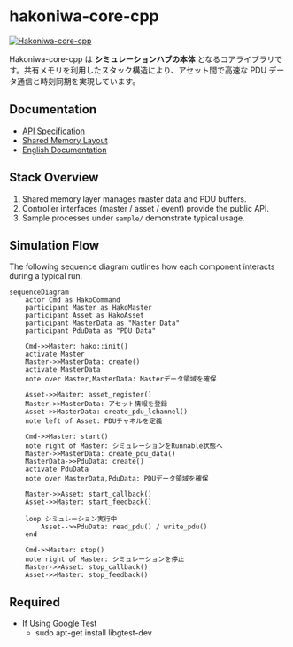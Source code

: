 # hakoniwa-core-cpp

[![Hakoniwa-core-cpp](https://github.com/toppers/hakoniwa-core-cpp/actions/workflows/build_and_test.yml/badge.svg?branch=main)](https://github.com/toppers/hakoniwa-core-cpp/actions/workflows/build_and_test.yml)

Hakoniwa-core-cpp は **シミュレーションハブの本体** となるコアライブラリです。共有メモリを利用したスタック構造により、アセット間で高速な PDU データ通信と時刻同期を実現しています。

## Documentation
- [API Specification](API_SPEC.md)
- [Shared Memory Layout](SHARED_MEMORY_SPEC.md)
- [English Documentation](docs/README_EN.md)

## Stack Overview
1. Shared memory layer manages master data and PDU buffers.
2. Controller interfaces (master / asset / event) provide the public API.
3. Sample processes under `sample/` demonstrate typical usage.

## Simulation Flow
The following sequence diagram outlines how each component interacts during a
typical run.

```mermaid
sequenceDiagram
    actor Cmd as HakoCommand
    participant Master as HakoMaster
    participant Asset as HakoAsset
    participant MasterData as "Master Data"
    participant PduData as "PDU Data"

    Cmd->>Master: hako::init()
    activate Master
    Master->>MasterData: create()
    activate MasterData
    note over Master,MasterData: Masterデータ領域を確保

    Asset->>Master: asset_register()
    Master->>MasterData: アセット情報を登録
    Asset->>MasterData: create_pdu_lchannel()
    note left of Asset: PDUチャネルを定義

    Cmd->>Master: start()
    note right of Master: シミュレーションをRunnable状態へ
    Master->>MasterData: create_pdu_data()
    MasterData->>PduData: create()
    activate PduData
    note over MasterData,PduData: PDUデータ領域を確保

    Master->>Asset: start_callback()
    Asset->>Master: start_feedback()

    loop シミュレーション実行中
        Asset-->>PduData: read_pdu() / write_pdu()
    end

    Cmd->>Master: stop()
    note right of Master: シミュレーションを停止
    Master->>Asset: stop_callback()
    Asset->>Master: stop_feedback()
```



## Required
- If Using Google Test
  - sudo apt-get install libgtest-dev
